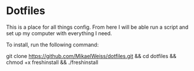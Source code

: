 # Dotfiles

This is a place for all things config.
From here I will be able run a script and set up my computer with everything I need.

To install, run the following command:

git clone https://github.com/MikaelWeiss/dotfiles.git && cd dotfiles && chmod +x freshinstall && ./freshinstall
